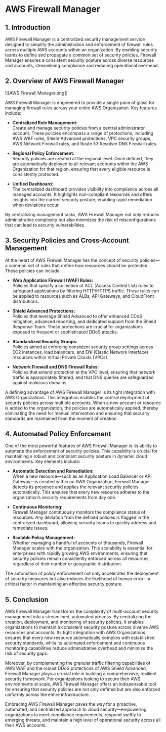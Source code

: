 # AWS Firewall Manager

## 1. Introduction

AWS Firewall Manager is a centralized security management service designed to simplify the administration and enforcement of firewall rules across multiple AWS accounts within an organization. By enabling security teams to define and propagate a common set of security policies, Firewall Manager ensures a consistent security posture across diverse resources and accounts, streamlining compliance and reducing operational overhead.
## 2. Overview of AWS Firewall Manager

![[AWS Firewall Manager.png]]

AWS Firewall Manager is engineered to provide a single pane of glass for managing firewall rules across your entire AWS Organization. Key features include:

- **Centralized Rule Management:**  
	Create and manage security policies from a central administrator account. These policies encompass a range of protections, including AWS WAF rules, Shield Advanced protections, VPC security groups, AWS Network Firewall rules, and Route 53 Resolver DNS Firewall rules.
    
- **Regional Policy Enforcement:**  
	Security policies are created at the regional level. Once defined, they are automatically deployed to all relevant accounts within the AWS Organization for that region, ensuring that every eligible resource is consistently protected.
    
- **Unified Dashboard:**  
	The centralized dashboard provides visibility into compliance across all managed accounts. It highlights non-compliant resources and offers insights into the current security posture, enabling rapid remediation when deviations occur.

By centralizing management tasks, AWS Firewall Manager not only reduces administrative complexity but also minimizes the risk of misconfigurations that can lead to security vulnerabilities.

## 3. Security Policies and Cross-Account Management

At the heart of AWS Firewall Manager lies the concept of security policies—a common set of rules that define how resources should be protected. These policies can include:

- **Web Application Firewall (WAF) Rules:**  
    Policies that specify a collection of ACL (Access Control List) rules to safeguard applications by filtering HTTP/HTTPS traffic. These rules can be applied to resources such as ALBs, API Gateways, and CloudFront distributions.
    
- **Shield Advanced Protections:**  
    Policies that leverage Shield Advanced to offer enhanced DDoS mitigation, advanced reporting, and dedicated support from the Shield Response Team. These protections are crucial for organizations exposed to frequent or sophisticated DDoS attacks.
    
- **Standardized Security Groups:**  
    Policies aimed at enforcing consistent security group settings across EC2 instances, load balancers, and ENI (Elastic Network Interface) resources within Virtual Private Clouds (VPCs).
    
- **Network Firewall and DNS Firewall Rules:**  
    Policies that extend protection at the VPC level, ensuring that network traffic is appropriately filtered, and that DNS queries are safeguarded against malicious domains.

A defining advantage of AWS Firewall Manager is its tight integration with AWS Organizations. This integration enables the central deployment of security policies across multiple accounts. When a new account or resource is added to the organization, the policies are automatically applied, thereby eliminating the need for manual intervention and ensuring that security standards are maintained from the moment of creation.

## 4. Automated Policy Enforcement

One of the most powerful features of AWS Firewall Manager is its ability to automate the enforcement of security policies. This capability is crucial for maintaining a robust and compliant security posture in dynamic cloud environments. Key elements include:

- **Automatic Detection and Remediation:**  
    When a new resource—such as an Application Load Balancer or API Gateway—is created within an AWS Organization, Firewall Manager detects its presence and applies the relevant security policies automatically. This ensures that every new resource adheres to the organization’s security requirements from day one.
    
- **Continuous Monitoring:**  
    Firewall Manager continuously monitors the compliance status of resources. Any deviation from the defined policies is flagged in the centralized dashboard, allowing security teams to quickly address and remediate issues.
    
- **Scalable Policy Management:**  
    Whether managing a handful of accounts or thousands, Firewall Manager scales with the organization. This scalability is essential for enterprises with rapidly growing AWS environments, ensuring that security policies remain consistently enforced across all resources, regardless of their number or geographic distribution.
    

The automation of policy enforcement not only accelerates the deployment of security measures but also reduces the likelihood of human error—a critical factor in maintaining an effective security posture.

## 5. Conclusion

AWS Firewall Manager transforms the complexity of multi-account security management into a streamlined, automated process. By centralizing the creation, deployment, and monitoring of security policies, it enables organizations to maintain a consistent security posture across diverse AWS resources and accounts. Its tight integration with AWS Organizations ensures that every new resource automatically complies with established security standards, while its automated enforcement and continuous monitoring capabilities reduce administrative overhead and minimize the risk of security gaps.

Moreover, by complementing the granular traffic filtering capabilities of AWS WAF and the robust DDoS protections of AWS Shield Advanced, Firewall Manager plays a crucial role in building a comprehensive, resilient security framework. For organizations looking to secure their AWS environments at scale, AWS Firewall Manager offers an indispensable tool for ensuring that security policies are not only defined but are also enforced uniformly across the entire infrastructure.

Embracing AWS Firewall Manager paves the way for a proactive, automated, and centralized approach to cloud security—empowering organizations to meet compliance requirements, respond swiftly to emerging threats, and maintain a high level of operational security across all their AWS accounts.